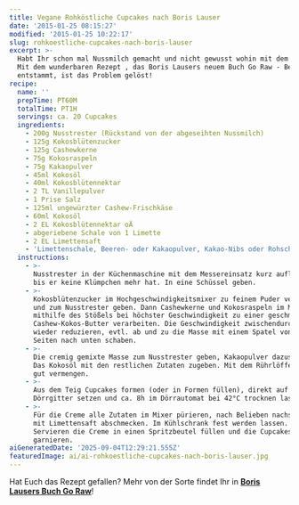 ```yaml
---
title: Vegane Rohköstliche Cupcakes nach Boris Lauser
date: '2015-01-25 08:15:27'
modified: '2015-01-25 10:22:17'
slug: rohkoestliche-cupcakes-nach-boris-lauser
excerpt: >-
  Habt Ihr schon mal Nussmilch gemacht und nicht gewusst wohin mit dem Trester?
  Mit dem wunderbaren Rezept , das Boris Lausers neuem Buch Go Raw - Be Alive!
  entstammt, ist das Problem gelöst!
recipe:
  name: ''
  prepTime: PT60M
  totalTime: PT1H
  servings: ca. 20 Cupcakes
  ingredients:
    - 200g Nusstrester (Rückstand von der abgeseihten Nussmilch)
    - 125g Kokosblütenzucker
    - 125g Cashewkerne
    - 75g Kokosraspeln
    - 75g Kakaopulver
    - 45ml Kokosöl
    - 40ml Kokosblütennektar
    - 2 TL Vanillepulver
    - 1 Prise Salz
    - 125ml ungewürzter Cashew-Frischkäse
    - 60ml Kokosöl
    - 2 EL Kokosblütennektar oÄ
    - abgeriebene Schale von 1 Limette
    - 2 EL Limettensaft
    - 'Limettenschale, Beeren- oder Kakaopulver, Kakao-Nibs oder Rohschokolade'
  instructions:
    - >-
      Nusstrester in der Küchenmaschine mit dem Messereinsatz kurz auflockern,
      bis er keine Klümpchen mehr hat. In eine Schüssel geben.
    - >-
      Kokosblütenzucker im Hochgeschwindigkeitsmixer zu feinem Puder verarbeiten
      und zum Nusstrester geben. Dann Cashewkerne und Kokosraspeln im Mixer
      mithilfe des Stößels bei höchster Geschwindigkeit zu einer geschmeidigen
      Cashew-Kokos-Butter verarbeiten. Die Geschwindigkeit zwischendurch immer
      wieder reduzieren, evtl. ab und zu die Masse mit einem Spatel von den
      Seiten nach unten schaben.
    - >-
      Die cremig gemixte Masse zum Nusstrester geben, Kakaopulver dazusieben.
      Das Kokosöl mit den restlichen Zutaten zugeben. Mit dem Rührlöffel alles
      gut vermengen.
    - >-
      Aus dem Teig Cupcakes formen (oder in Formen füllen), direkt auf ein
      Dörrgitter setzen und ca. 8h im Dörrautomat bei 42°C trocknen lassen.
    - >-
      Für die Creme alle Zutaten im Mixer pürieren, nach Belieben nachsüßen oder
      mit Limettensaft abschmecken. Im Kühlschrank fest werden lassen. Zum
      Servieren die Creme in einen Spritzbeutel füllen und die Cupcakes damit
      garnieren.
aiGeneratedDate: '2025-09-04T12:29:21.555Z'
featuredImage: ai/ai-rohkoestliche-cupcakes-nach-boris-lauser.jpg
---
```


Hat Euch das Rezept gefallen? Mehr von der Sorte findet Ihr in **[Boris Lausers Buch Go Raw](https://www.veganblatt.com/go-raw-boris-lauser)**!
